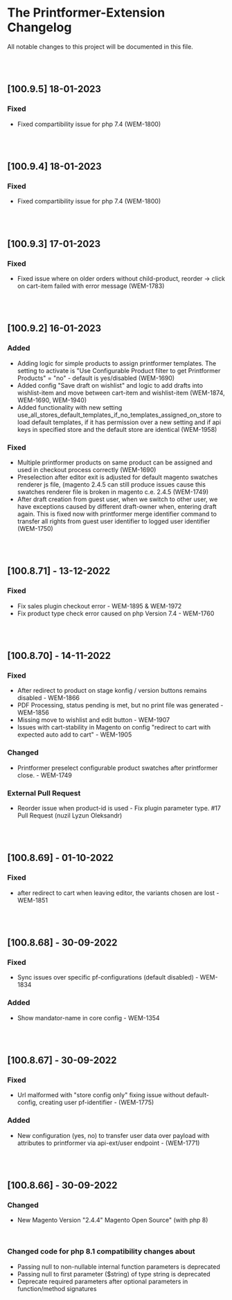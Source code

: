 # The Printformer-Extension Changelog

All notable changes to this project will be documented in this file.

<br><br>

## [100.9.5] 18-01-2023

### Fixed
- Fixed compartibility issue for php 7.4
  (WEM-1800)

<br><br>

## [100.9.4] 18-01-2023

### Fixed
- Fixed compartibility issue for php 7.4
  (WEM-1800)

<br><br>

## [100.9.3] 17-01-2023

### Fixed
- Fixed issue where on older orders without child-product, reorder -> click on cart-item failed with error message
  (WEM-1783)

<br><br>

## [100.9.2] 16-01-2023

### Added
- Adding logic for simple products to assign printformer templates. The setting to activate is
  "Use Configurable Product filter to get Printformer Products" = "no" - default is yes/disabled (WEM-1690)
- Added config "Save draft on wishlist" and logic to add drafts into wishlist-item
  and move between cart-item and wishlist-item (WEM-1874, WEM-1690, WEM-1940)
- Added functionality with new setting use_all_stores_default_templates_if_no_templates_assigned_on_store to load 
  default templates, if it has  permission over a new setting and if api keys in specified store and the default store 
  are identical (WEM-1958)

### Fixed
- Multiple printformer products on same product can be assigned and used in checkout process correctly (WEM-1690)
- Preselection after editor exit is adjusted for default magento swatches renderer js file, (magento 2.4.5 can still
  produce issues cause this swatches renderer file is broken in magento c.e. 2.4.5 (WEM-1749)
- After draft creation from guest user, when we switch to other user, we have exceptions caused by different draft-owner
  when, entering draft again. This is fixed now with printformer merge identifier command to transfer all rights from
  guest user identifier to logged user identifier (WEM-1750)

<br><br>

## [100.8.71] - 13-12-2022
### Fixed
- Fix sales plugin checkout error - WEM-1895 & WEM-1972
- Fix product type check error caused on php Version 7.4 - WEM-1760
  <br>

<br><br>

## [100.8.70] - 14-11-2022

### Fixed
- After redirect to product on stage konfig / version buttons remains disabled - WEM-1866
- PDF Processing, status pending is met, but no print file was generated - WEM-1856
- Missing move to wishlist and edit button - WEM-1907
- Issues with cart-stability in Magento on config "redirect to cart with expected auto add to cart" - WEM-1905

### Changed
- Printformer preselect configurable product swatches after printformer close. - WEM-1749

### External Pull Request
- Reorder issue when product-id is used - Fix plugin parameter type. #17 Pull Request (nuzil Lyzun Oleksandr)

<br><br>

## [100.8.69] - 01-10-2022

### Fixed
- after redirect to cart when leaving editor, the variants chosen are lost - WEM-1851

<br><br>

## [100.8.68] - 30-09-2022

### Fixed
- Sync issues over specific pf-configurations (default disabled) - WEM-1834

### Added
- Show mandator-name in core config - WEM-1354

<br><br>

## [100.8.67] - 30-09-2022

### Fixed
- Url malformed with "store config only" fixing issue without default-config, creating user pf-identifier - (WEM-1775)

### Added
- New configuration (yes, no) to transfer user data over payload with attributes to printformer via api-ext/user endpoint - (WEM-1771)

<br><br>

## [100.8.66] - 30-09-2022

### Changed
- New Magento Version "2.4.4" Magento Open Source" (with php 8)

<br>

### Changed code for php 8.1 compatibility changes about
- Passing null to non-nullable internal function parameters is deprecated
- Passing null to first parameter ($string) of type string is deprecated
- Deprecate required parameters after optional parameters in function/method signatures
